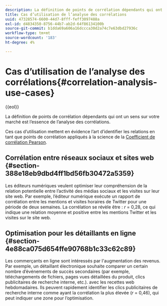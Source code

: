 ```yaml
---
description: La définition de points de corrélation dépendants qui ont un sens sur votre marché est l’essence de l’analyse des corrélations.
title: Cas d’utilisation de l’analyse des corrélations
uuid: 47328574-6600-44d7-8fff-feff3097488a
exl-id: d4834350-8756-44b7-ab2d-64f86134100b
source-git-commit: b1dda69a606a16dccca30d2a74c7e63dbd27936c
workflow-type: tm+mt
source-wordcount: '183'
ht-degree: 4%

---
```


# Cas d’utilisation de l’analyse des corrélations{#correlation-analysis-use-cases}

{{eol}}

La définition de points de corrélation dépendants qui ont un sens sur votre marché est l’essence de l’analyse des corrélations.

Ces cas d’utilisation mettent en évidence l’art d’identifier les relations en tant que points de corrélation appliqués à la science de la [Coefficient de corrélation Pearson](../../../../home/c-get-started/c-analysis-vis/c-correlation-analysis/c-correlation-pearsons.md#concept-5996cb8c89fd4df5b47b7318e7a1d29c).

## Corrélation entre réseaux sociaux et sites web {#section-388e18eb9dbd4ff1bd56fb30472a5359}

Les éditeurs numériques veulent optimiser leur compréhension de la relation potentielle entre l’activité des médias sociaux et les visites sur leur site web. Par exemple, l’éditeur numérique exécute un rapport de corrélation entre les mentions et visites horaires de Twitter pour une période de deux semaines. La corrélation se révèle être : *r* = 0,28, ce qui indique une relation moyenne et positive entre les mentions Twitter et les visites sur le site web.

## Optimisation pour les détaillants en ligne {#section-4e88ca075d654ffe90768b1c33c62c89}

Les commerçants en ligne sont intéressés par l&#39;augmentation des revenus. Par exemple, un détaillant électronique souhaite comparer un certain nombre d’événements de succès secondaires (par exemple, téléchargements de fichiers, pages vues détaillées du produit, clics publicitaires de recherche interne, etc.). avec les recettes web hebdomadaires. Ils peuvent rapidement identifier les clics publicitaires de recherche interne comme ayant la corrélation la plus élevée (*r* = 0,46), qui peut indiquer une zone pour l’optimisation.
